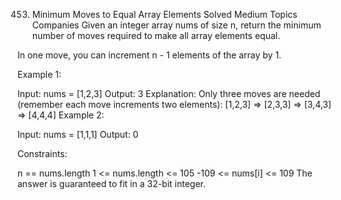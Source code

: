 453. Minimum Moves to Equal Array Elements
     Solved
     Medium
     Topics
     Companies
     Given an integer array nums of size n, return the minimum number of moves required to make all array elements equal.

In one move, you can increment n - 1 elements of the array by 1.

Example 1:

Input: nums = [1,2,3]
Output: 3
Explanation: Only three moves are needed (remember each move increments two elements):
[1,2,3] => [2,3,3] => [3,4,3] => [4,4,4]
Example 2:

Input: nums = [1,1,1]
Output: 0

Constraints:

n == nums.length
1 <= nums.length <= 105
-109 <= nums[i] <= 109
The answer is guaranteed to fit in a 32-bit integer.

